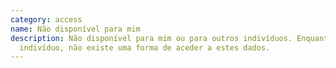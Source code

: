 ```yaml
---
category: access
name: Não disponível para mim
description: Não disponível para mim ou para outros indivíduos. Enquanto
  indivíduo, não existe uma forma de aceder a estes dados.
---
```

